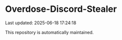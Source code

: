 # Overdose-Discord-Stealer

Last updated: 2025-06-18 17:24:18

This repository is automatically maintained.
